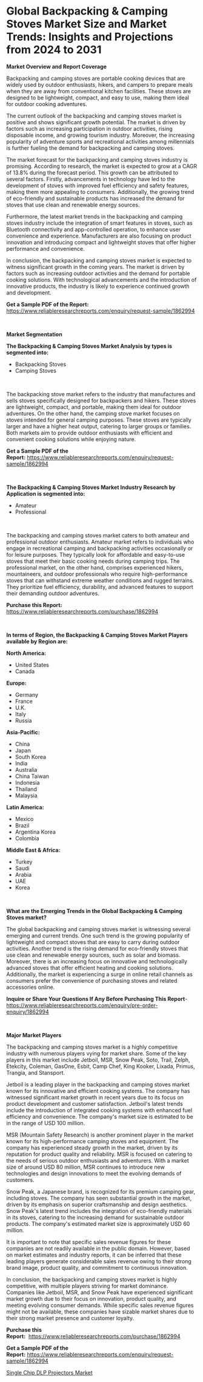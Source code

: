 <p><h1>Global Backpacking & Camping Stoves Market Size and Market Trends: Insights and Projections from 2024 to 2031</h1></p><p><strong>Market Overview and Report Coverage</strong></p>
<p><p>Backpacking and camping stoves are portable cooking devices that are widely used by outdoor enthusiasts, hikers, and campers to prepare meals when they are away from conventional kitchen facilities. These stoves are designed to be lightweight, compact, and easy to use, making them ideal for outdoor cooking adventures.</p><p>The current outlook of the backpacking and camping stoves market is positive and shows significant growth potential. The market is driven by factors such as increasing participation in outdoor activities, rising disposable income, and growing tourism industry. Moreover, the increasing popularity of adventure sports and recreational activities among millennials is further fueling the demand for backpacking and camping stoves.</p><p>The market forecast for the backpacking and camping stoves industry is promising. According to research, the market is expected to grow at a CAGR of 13.8% during the forecast period. This growth can be attributed to several factors. Firstly, advancements in technology have led to the development of stoves with improved fuel efficiency and safety features, making them more appealing to consumers. Additionally, the growing trend of eco-friendly and sustainable products has increased the demand for stoves that use clean and renewable energy sources.</p><p>Furthermore, the latest market trends in the backpacking and camping stoves industry include the integration of smart features in stoves, such as Bluetooth connectivity and app-controlled operation, to enhance user convenience and experience. Manufacturers are also focusing on product innovation and introducing compact and lightweight stoves that offer higher performance and convenience.</p><p>In conclusion, the backpacking and camping stoves market is expected to witness significant growth in the coming years. The market is driven by factors such as increasing outdoor activities and the demand for portable cooking solutions. With technological advancements and the introduction of innovative products, the industry is likely to experience continued growth and development.</p></p>
<p><strong>Get a Sample PDF of the Report:</strong> <a href="https://www.reliableresearchreports.com/enquiry/request-sample/1862994">https://www.reliableresearchreports.com/enquiry/request-sample/1862994</a></p>
<p>&nbsp;</p>
<p><strong>Market Segmentation</strong></p>
<p><strong>The Backpacking & Camping Stoves Market Analysis by types is segmented into:</strong></p>
<p><ul><li>Backpacking Stoves</li><li>Camping Stoves</li></ul></p>
<p>&nbsp;</p>
<p><p>The backpacking stove market refers to the industry that manufactures and sells stoves specifically designed for backpackers and hikers. These stoves are lightweight, compact, and portable, making them ideal for outdoor adventures. On the other hand, the camping stove market focuses on stoves intended for general camping purposes. These stoves are typically larger and have a higher heat output, catering to larger groups or families. Both markets aim to provide outdoor enthusiasts with efficient and convenient cooking solutions while enjoying nature.</p></p>
<p><strong>Get a Sample PDF of the Report:</strong>&nbsp;<a href="https://www.reliableresearchreports.com/enquiry/request-sample/1862994">https://www.reliableresearchreports.com/enquiry/request-sample/1862994</a></p>
<p>&nbsp;</p>
<p><strong>The Backpacking & Camping Stoves Market Industry Research by Application is segmented into:</strong></p>
<p><ul><li>Amateur</li><li>Professional</li></ul></p>
<p>&nbsp;</p>
<p><p>The backpacking and camping stoves market caters to both amateur and professional outdoor enthusiasts. Amateur market refers to individuals who engage in recreational camping and backpacking activities occasionally or for leisure purposes. They typically look for affordable and easy-to-use stoves that meet their basic cooking needs during camping trips. The professional market, on the other hand, comprises experienced hikers, mountaineers, and outdoor professionals who require high-performance stoves that can withstand extreme weather conditions and rugged terrains. They prioritize fuel efficiency, durability, and advanced features to support their demanding outdoor adventures.</p></p>
<p><strong>Purchase this Report:</strong>&nbsp; <a href="https://www.reliableresearchreports.com/purchase/1862994">https://www.reliableresearchreports.com/purchase/1862994</a></p>
<p>&nbsp;</p>
<p><strong>In terms of Region, the Backpacking & Camping Stoves Market Players available by Region are:</strong></p>
<p>
    <p> <strong> North America: </strong>
        <ul>
            <li>United States</li>
            <li>Canada</li>
        </ul>
        </p> 
    <p> <strong> Europe: </strong>
        <ul>
            <li>Germany</li>
            <li>France</li>
            <li>U.K.</li>
            <li>Italy</li>
            <li>Russia</li>
        </ul>
        </p> 
    <p> <strong> Asia-Pacific: </strong>
        <ul>
            <li>China</li>
            <li>Japan</li>
            <li>South Korea</li>
            <li>India</li>
            <li>Australia</li>
            <li>China Taiwan</li>
            <li>Indonesia</li>
            <li>Thailand</li>
            <li>Malaysia</li>
        </ul>
        </p> 
    <p> <strong> Latin America: </strong>
        <ul>
            <li>Mexico</li>
            <li>Brazil</li>
            <li>Argentina Korea</li>
            <li>Colombia</li>
        </ul>
        </p> 
    <p> <strong> Middle East & Africa: </strong>
        <ul>
            <li>Turkey</li>
            <li>Saudi</li>
            <li>Arabia</li>
            <li>UAE</li>
            <li>Korea</li>
        </ul>
    </p>
    </p>
<p>&nbsp;</p>
<p><strong>What are the Emerging Trends in the Global Backpacking & Camping Stoves market?</strong></p>
<p><p>The global backpacking and camping stoves market is witnessing several emerging and current trends. One such trend is the growing popularity of lightweight and compact stoves that are easy to carry during outdoor activities. Another trend is the rising demand for eco-friendly stoves that use clean and renewable energy sources, such as solar and biomass. Moreover, there is an increasing focus on innovative and technologically advanced stoves that offer efficient heating and cooking solutions. Additionally, the market is experiencing a surge in online retail channels as consumers prefer the convenience of purchasing stoves and related accessories online.</p></p>
<p><strong>Inquire or Share Your Questions If Any Before Purchasing This Report</strong>- <a href="https://www.reliableresearchreports.com/enquiry/pre-order-enquiry/1862994">https://www.reliableresearchreports.com/enquiry/pre-order-enquiry/1862994</a></p>
<p>&nbsp;</p>
<p><strong>Major Market Players</strong></p>
<p><p>The backpacking and camping stoves market is a highly competitive industry with numerous players vying for market share. Some of the key players in this market include Jetboil, MSR, Snow Peak, Soto, Trail, Zelph, Etekcity, Coleman, GasOne, Esbit, Camp Chef, King Kooker, Lixada, Primus, Trangia, and Stansport.</p><p>Jetboil is a leading player in the backpacking and camping stoves market known for its innovative and efficient cooking systems. The company has witnessed significant market growth in recent years due to its focus on product development and customer satisfaction. Jetboil's latest trends include the introduction of integrated cooking systems with enhanced fuel efficiency and convenience. The company's market size is estimated to be in the range of USD 100 million.</p><p>MSR (Mountain Safety Research) is another prominent player in the market known for its high-performance camping stoves and equipment. The company has experienced steady growth in the market, driven by its reputation for product quality and reliability. MSR is focused on catering to the needs of serious outdoor enthusiasts and adventurers. With a market size of around USD 80 million, MSR continues to introduce new technologies and design innovations to meet the evolving demands of customers.</p><p>Snow Peak, a Japanese brand, is recognized for its premium camping gear, including stoves. The company has seen substantial growth in the market, driven by its emphasis on superior craftsmanship and design aesthetics. Snow Peak's latest trend includes the integration of eco-friendly materials in its stoves, catering to the increasing demand for sustainable outdoor products. The company's estimated market size is approximately USD 60 million.</p><p>It is important to note that specific sales revenue figures for these companies are not readily available in the public domain. However, based on market estimates and industry reports, it can be inferred that these leading players generate considerable sales revenue owing to their strong brand image, product quality, and commitment to continuous innovation.</p><p>In conclusion, the backpacking and camping stoves market is highly competitive, with multiple players striving for market dominance. Companies like Jetboil, MSR, and Snow Peak have experienced significant market growth due to their focus on innovation, product quality, and meeting evolving consumer demands. While specific sales revenue figures might not be available, these companies have sizable market shares due to their strong market presence and customer loyalty.</p></p>
<p><strong>Purchase this Report:</strong>&nbsp;&nbsp;<a href="https://www.reliableresearchreports.com/purchase/1862994">https://www.reliableresearchreports.com/purchase/1862994</a></p>
<p></p>
<p><strong>Get a Sample PDF of the Report:</strong>&nbsp;<a href="https://www.reliableresearchreports.com/enquiry/request-sample/1862994">https://www.reliableresearchreports.com/enquiry/request-sample/1862994</a></p>
<p><p><a href="https://github.com/lilstefpacute/Market-Research-Report-List-2/blob/main/single-chip-dlp-projectors-market.md">Single Chip DLP Projectors Market</a></p></p>
